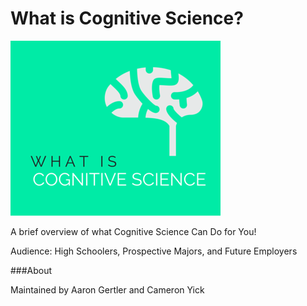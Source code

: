 # What is Cognitive Science?
![cogsci graphic](img/cogsci.png)

A brief overview of what Cognitive Science Can Do for You!

Audience: 
High Schoolers,  Prospective Majors, and Future Employers

###About

Maintained by Aaron Gertler and Cameron Yick


